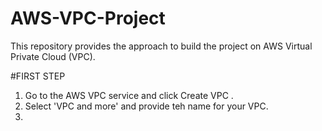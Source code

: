 # AWS-VPC-Project
This repository provides the approach to build the project on AWS Virtual Private Cloud (VPC).

#FIRST STEP
1. Go to the AWS VPC service and click Create VPC .
2. Select 'VPC and more' and provide teh name for your VPC.
3. 
